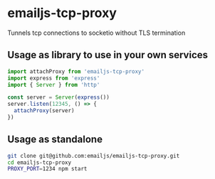 # emailjs-tcp-proxy

Tunnels tcp connections to socketio without TLS termination

## Usage as library to use in your own services

```javascript
import attachProxy from 'emailjs-tcp-proxy'
import express from 'express'
import { Server } from 'http'

const server = Server(express())
server.listen(12345, () => {
  attachProxy(server)
})
```

## Usage as standalone

```bash
git clone git@github.com:emailjs/emailjs-tcp-proxy.git
cd emailjs-tcp-proxy
PROXY_PORT=1234 npm start
```
